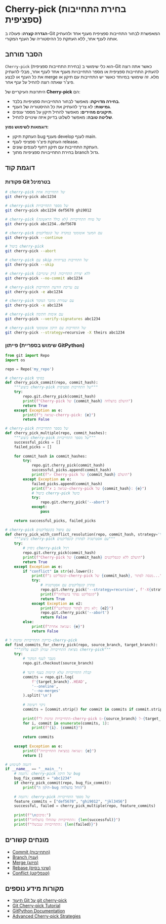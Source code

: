  # Cherry-pick (בחירת התחייבות ספציפית)

**הגדרה קצרה:** פעולה ב-Git המאפשרת לבחור התחייבות ספציפית מענף אחד ולהעתיק אותה לענף אחר, ללא העתקת כל ההיסטוריה של הענף המקורי.

## הסבר מורחב

`Cherry-pick` (בחירת התחייבות ספציפית) הוא כלי שימושי ב-Git כאשר אתה רוצה להעתיק התחייבות ספציפית או מספר התחייבויות מענף אחד לענף אחר, מבלי להעתיק את כל הענף או לבצע merge מלא. זה שימושי במיוחד כאשר יש התחייבות עם תיקון או פיצ'ר שאתה רוצה להחיל על ענף אחר.

היתרונות העיקריים של **Cherry-pick** הם:
* **בחירה מדויקת:** מאפשר לבחור התחייבויות ספציפיות בלבד.
* **גמישות:** לא צריך להעתיק את כל ההיסטוריה של הענף.
* **תיקונים מהירים:** מאפשר להחיל תיקון על מספר ענפים.
* **שליטה טובה:** מאפשר לשלוט בדיוק איזה שינויים להחיל.

**דוגמאות לשימוש נפוץ:**
* העתקת תיקון bug מענף develop לענף main.
* העתקת פיצ'ר ספציפי לענף release.
* העתקת התחייבות עם תיקון דחוף לענפים שונים.
* בחירת התחייבויות ספציפיות מתוך branch גדול.

## דוגמת קוד

### פקודות Git בטרמינל
```bash
# cherry-pick של התחייבות אחת
git cherry-pick abc1234

# cherry-pick של מספר התחייבויות
git cherry-pick abc1234 def5678 ghi9012

# cherry-pick של טווח התחייבויות (לא כולל הראשונה)
git cherry-pick abc1234..def5678

# cherry-pick עם המשך אוטומטי במקרה של קונפליקטים
git cherry-pick --continue

# ביטול cherry-pick
git cherry-pick --abort

# cherry-pick עם skip של התחייבות בעייתיות
git cherry-pick --skip

# cherry-pick ללא יצירת התחייבות (רק שינויים)
git cherry-pick --no-commit abc1234

# cherry-pick עם עריכת הודעת התחייבות
git cherry-pick -e abc1234

# cherry-pick עם שמירת מחבר המקור
git cherry-pick -x abc1234

# cherry-pick עם אימות חתימה
git cherry-pick --verify-signatures abc1234

# cherry-pick של התחייבות עם תיקון אוטומטי
git cherry-pick --strategy=recursive -X theirs abc1234
```

### פייתון (שימוש בספריית GitPython)
```python
from git import Repo
import os

repo = Repo('my_repo')

# cherry-pick בסיסי
def cherry_pick_commit(repo, commit_hash):
    """ביצוע cherry-pick של התחייבות ספציפית"""
    try:
        repo.git.cherry_pick(commit_hash)
        print(f"Cherry-pick של {commit_hash} הושלם בהצלחה")
        return True
    except Exception as e:
        print(f"שגיאה ב-cherry-pick: {e}")
        return False

# cherry-pick של מספר התחייבויות
def cherry_pick_multiple(repo, commit_hashes):
    """ביצוע cherry-pick של מספר התחייבויות"""
    successful_picks = []
    failed_picks = []
    
    for commit_hash in commit_hashes:
        try:
            repo.git.cherry_pick(commit_hash)
            successful_picks.append(commit_hash)
            print(f"✓ Cherry-pick של {commit_hash} הושלם")
        except Exception as e:
            failed_picks.append(commit_hash)
            print(f"✗ שגיאה ב-cherry-pick של {commit_hash}: {e}")
            # ביטול cherry-pick כושל
            try:
                repo.git.cherry_pick('--abort')
            except:
                pass
    
    return successful_picks, failed_picks

# cherry-pick עם טיפול בקונפליקטים
def cherry_pick_with_conflict_resolution(repo, commit_hash, strategy='theirs'):
    """ביצוע cherry-pick עם אסטרטגיה לפתרון קונפליקטים"""
    try:
        # ניסיון cherry-pick רגיל
        repo.git.cherry_pick(commit_hash)
        print(f"Cherry-pick של {commit_hash} הושלם ללא קונפליקטים")
        return True
    except Exception as e:
        if "conflict" in str(e).lower():
            print(f"קונפליקט ב-cherry-pick של {commit_hash}, מנסה לפתור...")
            try:
                # פתרון קונפליקטים עם אסטרטגיה
                repo.git.cherry_pick('--strategy=recursive', f'-X{strategy}')
                print(f"קונפליקט נפתר בהצלחה")
                return True
            except Exception as e2:
                print(f"לא ניתן לפתור קונפליקט: {e2}")
                repo.git.cherry_pick('--abort')
                return False
        else:
            print(f"שגיאה אחרת: {e}")
            return False

# בדיקת התחייבויות זמינות ל-cherry-pick
def find_commits_for_cherry_pick(repo, source_branch, target_branch):
    """מציאת התחייבויות שניתן לבצע עליהן cherry-pick"""
    try:
        # מעבר לענף המקור
        repo.git.checkout(source_branch)
        
        # קבלת התחייבויות שלא קיימות בענף היעד
        commits = repo.git.log(
            f'{target_branch}..HEAD',
            '--oneline',
            '--no-merges'
        ).split('\n')
        
        # ניקוי רשימה
        commits = [commit.strip() for commit in commits if commit.strip()]
        
        print(f"התחייבויות זמינות ל-cherry-pick מ-{source_branch} ל-{target_branch}:")
        for i, commit in enumerate(commits, 1):
            print(f"{i}. {commit}")
        
        return commits
        
    except Exception as e:
        print(f"שגיאה במציאת התחייבויות: {e}")
        return []

# דוגמה לשימוש
if __name__ == "__main__":
    # דוגמה: cherry-pick של תיקון bug
    bug_fix_commit = "abc1234"
    if cherry_pick_commit(repo, bug_fix_commit):
        print("תיקון ה-bug הוחל בהצלחה")
    
    # דוגמה: cherry-pick של מספר התחייבויות
    feature_commits = ["def5678", "ghi9012", "jkl3456"]
    successful, failed = cherry_pick_multiple(repo, feature_commits)
    
    print(f"\nסיכום:")
    print(f"התחייבויות שהוחלו בהצלחה: {len(successful)}")
    print(f"התחייבויות שנכשלו: {len(failed)}")
```

## מונחים קשורים

* [Commit (התחייבות)](./commit.md)
* [Branch (ענף)](./branch.md)
* [Merge (מיזוג)](./merge.md)
* [Rebase (שינוי בסיס)](./rebase.md)
* [Conflict (קונפליקט)](./conflict.md)

## מקורות מידע נוספים

* [תיעוד Git על git cherry-pick](https://git-scm.com/docs/git-cherry-pick)
* [Git Cherry-pick Tutorial](https://git-scm.com/book/en/v2/Git-Tools-Rewriting-History)
* [GitPython Documentation](https://gitpython.readthedocs.io/en/stable/reference.html#git.cmd.Git.cherry_pick)
* [Advanced Cherry-pick Strategies](https://git-scm.com/docs/git-cherry-pick#_examples)